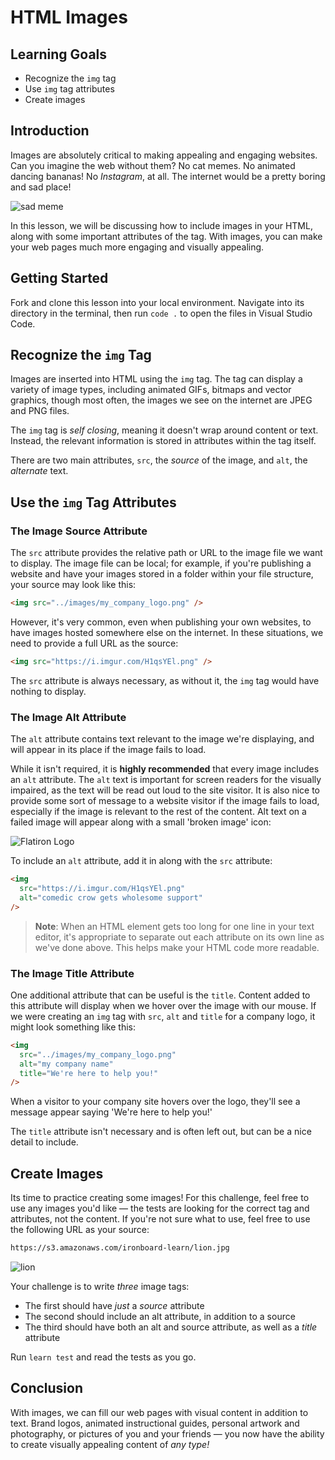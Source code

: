 # HTML Images

## Learning Goals

- Recognize the `img` tag
- Use `img` tag attributes
- Create images

## Introduction

Images are absolutely critical to making appealing and engaging websites. Can
you imagine the web without them? No cat memes. No animated dancing bananas! No
_Instagram_, at all. The internet would be a pretty boring and sad place!

![sad meme](https://s3.amazonaws.com/ironboard-learn/sad_meme.jpg)

In this lesson, we will be discussing how to include images in your HTML, along
with some important attributes of the tag. With images, you can make your web
pages much more engaging and visually appealing.

## Getting Started

Fork and clone this lesson into your local environment. Navigate into its
directory in the terminal, then run `code .` to open the files in Visual Studio
Code.

## Recognize the `img` Tag

Images are inserted into HTML using the `img` tag. The tag can display a variety
of image types, including animated GIFs, bitmaps and vector graphics, though
most often, the images we see on the internet are JPEG and PNG files.

The `img` tag is _self closing_, meaning it doesn't wrap around content or text.
Instead, the relevant information is stored in attributes within the tag itself.

There are two main attributes, `src`, the _source_ of the image, and `alt`, the
_alternate_ text.

## Use the `img` Tag Attributes

### The Image Source Attribute

The `src` attribute provides the relative path or URL to the image file we want
to display. The image file can be local; for example, if you're publishing a
website and have your images stored in a folder within your file structure, your
source may look like this:

```html
<img src="../images/my_company_logo.png" />
```

However, it's very common, even when publishing your own websites, to have
images hosted somewhere else on the internet. In these situations, we need to
provide a full URL as the source:

```html
<img src="https://i.imgur.com/H1qsYEl.png" />
```

The `src` attribute is always necessary, as without it, the `img` tag would have
nothing to display.

### The Image Alt Attribute

The `alt` attribute contains text relevant to the image we're displaying, and
will appear in its place if the image fails to load.

While it isn't required, it is **highly recommended** that every image includes
an `alt` attribute. The `alt` text is important for screen readers for the
visually impaired, as the text will be read out loud to the site visitor. It is
also nice to provide some sort of message to a website visitor if the image
fails to load, especially if the image is relevant to the rest of the content.
Alt text on a failed image will appear along with a small 'broken image' icon:

![Flatiron Logo](broken-image.png)

To include an `alt` attribute, add it in along with the `src` attribute:

```html
<img
  src="https://i.imgur.com/H1qsYEl.png"
  alt="comedic crow gets wholesome support"
/>
```

> **Note**: When an HTML element gets too long for one line in your text editor,
> it's appropriate to separate out each attribute on its own line as we've done
> above. This helps make your HTML code more readable.

### The Image Title Attribute

One additional attribute that can be useful is the `title`. Content added to
this attribute will display when we hover over the image with our mouse. If we
were creating an `img` tag with `src`, `alt` and `title` for a company logo, it
might look something like this:

```html
<img
  src="../images/my_company_logo.png"
  alt="my company name"
  title="We're here to help you!"
/>
```

When a visitor to your company site hovers over the logo, they'll see a message
appear saying 'We're here to help you!'

The `title` attribute isn't necessary and is often left out, but can be a nice
detail to include.

## Create Images

Its time to practice creating some images! For this challenge, feel free to use
any images you'd like — the tests are looking for the correct tag and
attributes, not the content. If you're not sure what to use, feel free to use
the following URL as your source:

```txt
https://s3.amazonaws.com/ironboard-learn/lion.jpg
```

![lion](https://s3.amazonaws.com/ironboard-learn/lion.jpg)

Your challenge is to write _three_ image tags:

- The first should have _just_ a _source_ attribute
- The second should include an alt attribute, in addition to a source
- The third should have both an alt and source attribute, as well as a _title_
  attribute

Run `learn test` and read the tests as you go.

## Conclusion

With images, we can fill our web pages with visual content in addition to text.
Brand logos, animated instructional guides, personal artwork and photography, or
pictures of you and your friends — you now have the ability to create visually
appealing content of _any type!_
